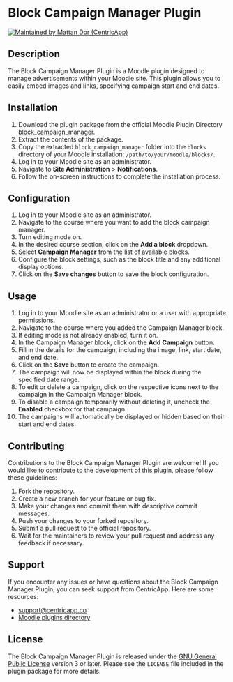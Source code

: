 # Block Campaign Manager Plugin

[![Maintained by Mattan Dor (CentricApp)](https://img.shields.io/badge/Maintained%20by-Mattan%20Dor%20(CentricApp)-brightgreen)](https://github.com/centricapp)

## Description
The Block Campaign Manager Plugin is a Moodle plugin designed to manage advertisements within your Moodle site. This plugin allows you to easily embed images and links, specifying campaign start and end dates.

## Installation
1. Download the plugin package from the official Moodle Plugin Directory [block_campaign_manager](https://moodle.org/plugins/block_campaign_manager).
2. Extract the contents of the package.
3. Copy the extracted `block_campaign_manager` folder into the `blocks` directory of your Moodle installation: `/path/to/your/moodle/blocks/`.
4. Log in to your Moodle site as an administrator.
5. Navigate to **Site Administration** > **Notifications**.
6. Follow the on-screen instructions to complete the installation process.

## Configuration
1. Log in to your Moodle site as an administrator.
2. Navigate to the course where you want to add the block campaign manager.
3. Turn editing mode on.
4. In the desired course section, click on the **Add a block** dropdown.
5. Select **Campaign Manager** from the list of available blocks.
6. Configure the block settings, such as the block title and any additional display options.
7. Click on the **Save changes** button to save the block configuration.

## Usage
1. Log in to your Moodle site as an administrator or a user with appropriate permissions.
2. Navigate to the course where you added the Campaign Manager block.
3. If editing mode is not already enabled, turn it on.
4. In the Campaign Manager block, click on the **Add Campaign** button.
5. Fill in the details for the campaign, including the image, link, start date, and end date.
6. Click on the **Save** button to create the campaign.
7. The campaign will now be displayed within the block during the specified date range.
8. To edit or delete a campaign, click on the respective icons next to the campaign in the Campaign Manager block.
9. To disable a campaign temporarily without deleting it, uncheck the **Enabled** checkbox for that campaign.
10. The campaigns will automatically be displayed or hidden based on their start and end dates.

## Contributing
Contributions to the Block Campaign Manager Plugin are welcome! If you would like to contribute to the development of this plugin, please follow these guidelines:
1. Fork the repository.
2. Create a new branch for your feature or bug fix.
3. Make your changes and commit them with descriptive commit messages.
4. Push your changes to your forked repository.
5. Submit a pull request to the official repository.
6. Wait for the maintainers to review your pull request and address any feedback if necessary.

## Support
If you encounter any issues or have questions about the Block Campaign Manager Plugin, you can seek support from CentricApp. Here are some resources:
- [support@centricapp.co](https://centricapp.co)
- [Moodle plugins directory](https://moodle.org/plugins/block_campaign_manager)

## License
The Block Campaign Manager Plugin is released under the [GNU General Public License](https://www.gnu.org/licenses/gpl-3.0.html) version 3 or later. Please see the `LICENSE` file included in the plugin package for more details.
